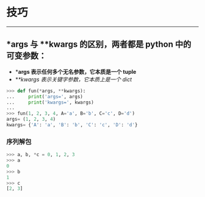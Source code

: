 # 技巧

---

## *args 与 **kwargs 的区别，两者都是 python 中的可变参数：

- ***args 表示任何多个无名参数，它本质是一个 tuple**
- **\**kwargs 表示关键字参数，它本质上是一个 dict**

```python
>>> def fun(*args, **kwargs):
...     print('args=', args)
...     print('kwargs=', kwargs)
... 
>>> fun(1, 2, 3, 4, A='a', B='b', C='c', D='d')
args= (1, 2, 3, 4)
kwargs= {'A': 'a', 'B': 'b', 'C': 'c', 'D': 'd'}
```

### 序列解包

```python
>>> a, b, *c = 0, 1, 2, 3  
>>> a  
0  
>>> b  
1  
>>> c  
[2, 3]
```